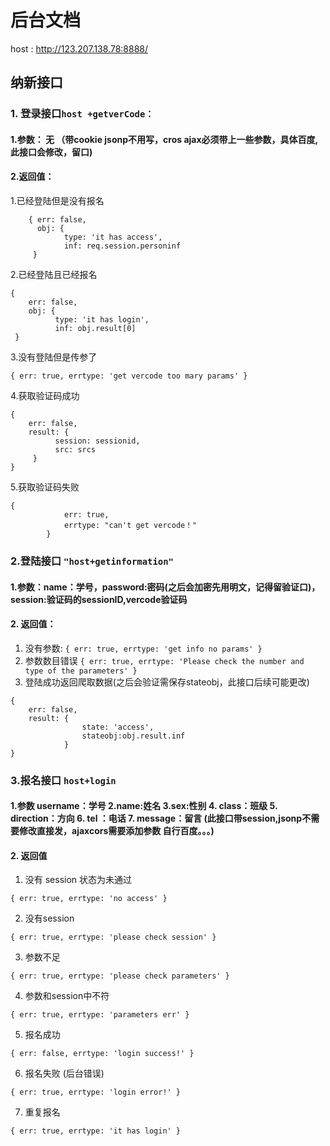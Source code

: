 # 后台文档
host : http://123.207.138.78:8888/
## 纳新接口
###  1. 登录接口`host +getverCode：`
#### 1.参数： 无 （带cookie jsonp不用写，cros ajax必须带上一些参数，具体百度,此接口会修改，留口)
#### 2.返回值：

1.已经登陆但是没有报名

		{ err: false,
		  obj: {
             	type: 'it has access',
          	    inf: req.session.personinf
         }

2.已经登陆且已经报名


    { 
        err: false, 
        obj: {
   		      type: 'it has login',
              inf: obj.result[0]
     }

3.没有登陆但是传参了

    { err: true, errtype: 'get vercode too mary params' }

4.获取验证码成功

    {
   		err: false,
        result: {
              session: sessionid,
              src: srcs
         }
    }


5.获取验证码失败

    {
                err: true,
                errtype: "can't get vercode！"
            }
###  2.登陆接口 `"host+getinformation"` 
#### 1.参数：name：学号，password:密码(之后会加密先用明文，记得留验证口)，session:验证码的sessionID,vercode验证码
#### 2. 返回值：
1. 没有参数:
`{ err: true, errtype: 'get info no params' }`
2. 参数数目错误
`{ err: true, errtype: 'Please check the number and type of the parameters' }`
3. 登陆成功返回爬取数据(之后会验证需保存stateobj，此接口后续可能更改) 
```
{
    err: false,
    result: {
                state: 'access', 
                stateobj:obj.result.inf
            }
}
```
### 3.报名接口 `host+login` 
#### 1.参数 username：学号 2.name:姓名 3.sex:性别 4. class：班级 5. direction：方向 6. tel ：电话 7. message：留言 (此接口带session,jsonp不需要修改直接发，ajaxcors需要添加参数 自行百度。。。)
#### 2. 返回值
1. 没有 session 状态为未通过
```
{ err: true, errtype: 'no access' }
```
2. 没有session
```
{ err: true, errtype: 'please check session' }
```
3. 参数不足
```
{ err: true, errtype: 'please check parameters' }
```
4. 参数和session中不符
```
{ err: true, errtype: 'parameters err' }
```
5. 报名成功
```
{ err: false, errtype: 'login success!' }
```
6. 报名失败 (后台错误)
```
{ err: true, errtype: 'login error!' }
```
7. 重复报名
```
{ err: true, errtype: 'it has login' }
```

